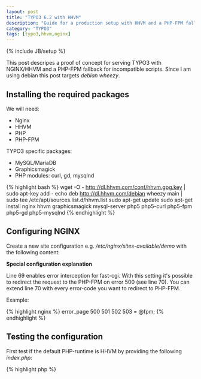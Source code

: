 ```yaml
---
layout: post
title: "TYPO3 6.2 with HHVM"
description: "Guide for a production setup with HHVM and a PHP-FPM fallback"
category: "TYPO3"
tags: [typo3,hhvm,nginx]
---
```

{% include JB/setup %}

This post descripes a proof of concept for serving TYPO3 with NGINX/HHVM and a PHP-FPM fallback for incompatible scripts.
Since I am using debian this post targets *debian wheezy*.

## Installing the required packages

We will need:

* Nginx
* HHVM
* PHP
* PHP-FPM

TYPO3 specific packages:

* MySQL/MariaDB
* Graphicsmagick
* PHP modules: curl, gd, mysqlnd

{% highlight bash %}
wget -O - http://dl.hhvm.com/conf/hhvm.gpg.key | sudo apt-key add -
echo deb http://dl.hhvm.com/debian wheezy main | sudo tee /etc/apt/sources.list.d/hhvm.list
sudo apt-get update
sudo apt-get install nginx hhvm graphicsmagick mysql-server php5 php5-curl php5-fpm php5-gd php5-mysqlnd
{% endhighlight %}

## Configuring NGINX

Create a new site configuration e.g. */etc/nginx/sites-available/demo* with the following content:

<script src="https://gist.github.com/phbergsmann/9975380.js"></script>

**Special configuration explanation**

Line 69 enables error interception for fast-cgi. With this setting it's possible to redirect the request to the PHP-FPM
 on error 500 (see line 70). You can extend line 70 with every error-code you want to redirect to PHP-FPM.

Example:

{% highlight nginx %}
error_page      500 501 502 503 = @fpm;
{% endhighlight %}

## Testing the configuration

First test if the default PHP-runtime is HHVM by providing the following *index.php*:

{% highlight php %}
<?php

phpinfo();
{% endhighlight %}

This should return "HipHop".

Now let's try the PHP-FPM fallback by providing the following *fallback.php*:

{% highlight php %}
<?php

if (defined('HHVM_VERSION')) {
        throw new Exception();
}

phpinfo();
{% endhighlight %}

This should return the usual PHP-info.

If I forgot something or something is wrong let me know through the comments!